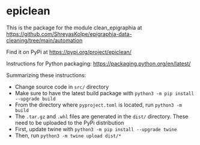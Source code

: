 # epiclean

This is the package for the module clean_epigraphia at https://github.com/ShreyasKolpe/epigraphia-data-cleaning/tree/main/automation

Find it on PyPi at https://pypi.org/project/epiclean/

Instructions for Python packaging: https://packaging.python.org/en/latest/

Summarizing these instructions:

* Change source code in `src/` directory
* Make sure to have the latest build package with
```python3 -m pip install --upgrade build```
* From the directory where `pyproject.toml` is located, run
```python3 -m build```
* The `.tar.gz` and `.whl` files are generated in the `dist/` directory. These need to be uploaded to the PyPi distribution
* First, update twine with
```python3 -m pip install --upgrade twine```
* Then, run
```python3 -m twine upload dist/*```